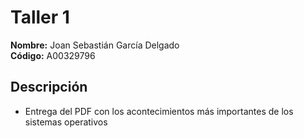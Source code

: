 # Taller 1

**Nombre:** Joan Sebastián García Delgado  
**Código:** A00329796

## Descripción
* Entrega del PDF con los acontecimientos más importantes de los sistemas operativos
